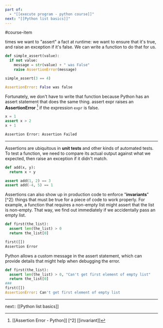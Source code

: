 ```yaml
---
part of:
  - "[[execute program - python course]]"
next: "[[Python list basics]]"
---
```

#course-item

times we want to "assert" a fact at runtime: we want to ensure that it's true, and raise an exception if it's false. 
We can write a function to do that for us.

```python
def simple_assert(value):
  if not value:
    message = str(value) + " was False"
    raise AssertionError(message)
```

```python
simple_assert(3 == 4)

AssertionError: False was false
```

Fortunately, we don't have to write that function because Python has an assert statement that does the same thing. assert expr raises an **AssertionError** [^1] if the expression `expr` is false.

```python
x = 1
assert x > 2
x + 1

Assertion Error: Assertion Failed
```

___
Assertions are ubiquitous in **unit tests** and other kinds of automated tests. To test a function, we need to compare its actual output against what we expected, then raise an exception if it didn't match.

```python
def add(x, y):
  return x + y

assert add(1, 2) == 3
assert add(-4, 5) == 1
```

Assertions can also show up in production code to enforce "**invariants**" [^2]: things that must be true for a piece of code to work properly. For example, a function that requires a non-empty list might assert that the list is non-empty. That way, we find out immediately if we accidentally pass an empty list.

```python
def first(the_list):
  assert len(the_list) > 0
  return the_list[0]
```

```python
first([])
Assertion Error
```

Python allows a custom message in the assert statement, which can provide details that might help when debugging the error.

```python
def first(the_list):
  assert len(the_list) > 0, "Can't get first element of empty list"
  return the_list[0]
###
first([])
AssertionError: Can't get first element of empty list
```

___
next:: [[Python list basics]]

[^1]: [[Assertion Error - Python]]
[^2] [[invariant]]